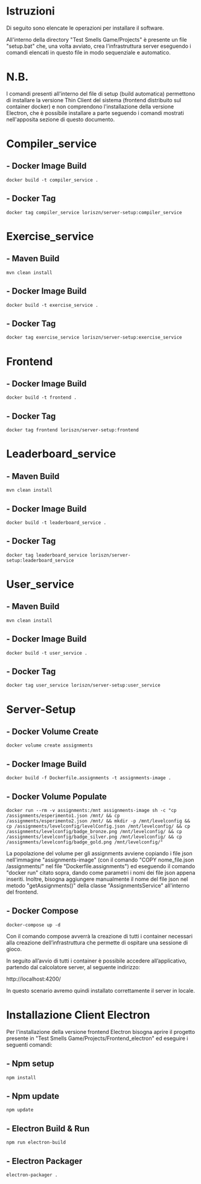 # Istruzioni

Di seguito sono elencate le operazioni per installare il software.

All'interno della directory "Test Smells Game/Projects" è presente un file "setup.bat" che, una volta avviato, crea
l'infrastruttura server eseguendo i comandi elencati in questo file in modo sequenziale e automatico.

# N.B.
I comandi presenti all'interno del file di setup (build automatica) permettono di installare la versione Thin Client del sistema (frontend distribuito sul container docker) e non comprendono l'installazione della versione Electron, che è possibile installare a parte seguendo i comandi mostrati nell'apposita sezione di questo documento.

# Compiler_service

## - Docker Image Build 
```
docker build -t compiler_service .
```
## - Docker Tag
```
docker tag compiler_service loriszn/server-setup:compiler_service
```


# Exercise_service

## - Maven Build
```
mvn clean install
```
## - Docker Image Build
```
docker build -t exercise_service .
```
## - Docker Tag
```
docker tag exercise_service loriszn/server-setup:exercise_service
```


# Frontend 

## - Docker Image Build 
```
docker build -t frontend .
```
## - Docker Tag
```
docker tag frontend loriszn/server-setup:frontend
```


# Leaderboard_service

## - Maven Build
```
mvn clean install
```
## - Docker Image Build
```
docker build -t leaderboard_service .
```
## - Docker Tag
```
docker tag leaderboard_service loriszn/server-setup:leaderboard_service
```


# User_service

## - Maven Build
```
mvn clean install
```
## - Docker Image Build 
```
docker build -t user_service .
```
## - Docker Tag
```
docker tag user_service loriszn/server-setup:user_service
```


# Server-Setup

## - Docker Volume Create
```
docker volume create assignments
```
## - Docker Image Build 
```
docker build -f Dockerfile.assignments -t assignments-image .
```
## - Docker Volume Populate

```
docker run --rm -v assignments:/mnt assignments-image sh -c "cp /assignments/esperimento1.json /mnt/ && cp /assignments/esperimento2.json /mnt/ && mkdir -p /mnt/levelconfig && cp /assignments/levelconfig/levelConfig.json /mnt/levelconfig/ && cp /assignments/levelconfig/badge_bronze.png /mnt/levelconfig/ && cp /assignments/levelconfig/badge_silver.png /mnt/levelconfig/ && cp /assignments/levelconfig/badge_gold.png /mnt/levelconfig/"
```

La popolazione del volume per gli assignments avviene copiando i file json nell'immagine "assignments-image" (con il comando "COPY nome_file.json /assignments/" nel file "Dockerfile.assignments")
ed eseguendo il comando "docker run" citato sopra, dando come parametri i nomi dei file json appena inseriti. Inoltre, bisogna aggiungere manualmente il nome del file json nel 
metodo "getAssignments()"
della classe "AssignmentsService" all'interno del frontend.

## - Docker Compose
```
docker-compose up -d
```


Con il comando compose avverrà la creazione di tutti i container necessari alla creazione dell’infrastruttura che permette di ospitare una sessione di gioco.

In seguito all’avvio di tutti i container è possibile accedere all’applicativo, partendo dal calcolatore server, al seguente indirizzo:

http://localhost:4200/

In questo scenario avremo quindi installato correttamente il server in locale. 


# Installazione Client Electron

Per l'installazione della versione frontend Electron bisogna aprire il progetto presente in "Test Smells Game/Projects/Frontend_electron" ed eseguire i seguenti comandi:

## - Npm setup
```
npm install
```

## - Npm update
```
npm update
```

## - Electron Build & Run
```
npm run electron-build
```

## - Electron Packager
```
electron-packager .
```
